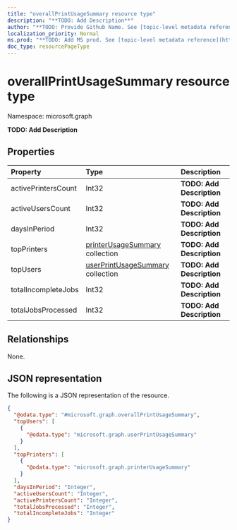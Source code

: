 ```yaml
---
title: "overallPrintUsageSummary resource type"
description: "**TODO: Add Description**"
author: "**TODO: Provide Github Name. See [topic-level metadata reference](https://msgo.azurewebsites.net/add/document/guidelines/metadata.html#topic-level-metadata)**"
localization_priority: Normal
ms.prod: "**TODO: Add MS prod. See [topic-level metadata reference](https://msgo.azurewebsites.net/add/document/guidelines/metadata.html#topic-level-metadata)**"
doc_type: resourcePageType
---
```


# overallPrintUsageSummary resource type


Namespace: microsoft.graph

**TODO: Add Description**

## Properties
|Property|Type|Description|
|:---|:---|:---|
|activePrintersCount|Int32|**TODO: Add Description**|
|activeUsersCount|Int32|**TODO: Add Description**|
|daysInPeriod|Int32|**TODO: Add Description**|
|topPrinters|[printerUsageSummary](../resources/printerusagesummary.md) collection|**TODO: Add Description**|
|topUsers|[userPrintUsageSummary](../resources/userprintusagesummary.md) collection|**TODO: Add Description**|
|totalIncompleteJobs|Int32|**TODO: Add Description**|
|totalJobsProcessed|Int32|**TODO: Add Description**|

## Relationships
None.

## JSON representation
The following is a JSON representation of the resource.
<!-- {
  "blockType": "resource",
  "@odata.type": "microsoft.graph.overallPrintUsageSummary"
}
-->
``` json
{
  "@odata.type": "#microsoft.graph.overallPrintUsageSummary",
  "topUsers": [
    {
      "@odata.type": "microsoft.graph.userPrintUsageSummary"
    }
  ],
  "topPrinters": [
    {
      "@odata.type": "microsoft.graph.printerUsageSummary"
    }
  ],
  "daysInPeriod": "Integer",
  "activeUsersCount": "Integer",
  "activePrintersCount": "Integer",
  "totalJobsProcessed": "Integer",
  "totalIncompleteJobs": "Integer"
}
```


